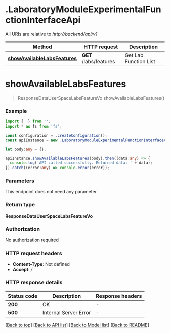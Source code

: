 # .LaboratoryModuleExperimentalFunctionInterfaceApi

All URIs are relative to *http://backend/api/v1*

Method | HTTP request | Description
------------- | ------------- | -------------
[**showAvailableLabsFeatures**](LaboratoryModuleExperimentalFunctionInterfaceApi.md#showAvailableLabsFeatures) | **GET** /labs/features | Get Lab Function List


# **showAvailableLabsFeatures**
> ResponseDataUserSpaceLabsFeatureVo showAvailableLabsFeatures()


### Example


```typescript
import {  } from '';
import * as fs from 'fs';

const configuration = .createConfiguration();
const apiInstance = new .LaboratoryModuleExperimentalFunctionInterfaceApi(configuration);

let body:any = {};

apiInstance.showAvailableLabsFeatures(body).then((data:any) => {
  console.log('API called successfully. Returned data: ' + data);
}).catch((error:any) => console.error(error));
```


### Parameters
This endpoint does not need any parameter.


### Return type

**ResponseDataUserSpaceLabsFeatureVo**

### Authorization

No authorization required

### HTTP request headers

 - **Content-Type**: Not defined
 - **Accept**: */*


### HTTP response details
| Status code | Description | Response headers |
|-------------|-------------|------------------|
**200** | OK |  -  |
**500** | Internal Server Error |  -  |

[[Back to top]](#) [[Back to API list]](README.md#documentation-for-api-endpoints) [[Back to Model list]](README.md#documentation-for-models) [[Back to README]](README.md)



